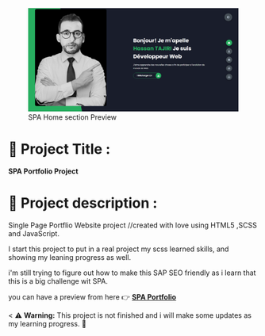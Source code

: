 <figure>
    <img src="img/preview.png"
         alt="A preview of SPA portfolio project">
    <figcaption>SPA Home section Preview</figcaption>
</figure>

# 	:briefcase: Project Title :

**SPA Portfolio Project**

# :memo: Project description :

Single Page Portflio Website project //created with love using HTML5 ,SCSS and JavaScript.

I start this project to put in a real project my scss learned skills, and showing my leaning progress as well.

i'm still trying to figure out how to make this SAP SEO friendly as i learn that this is a big challenge wit SPA.

you can have a preview  from here 👉 **[SPA Portfolio](https://hass-1.github.io/SPA/)**

< :warning: **Warning:** This project is not finished and i will make some updates as my learning progress. :rocket: